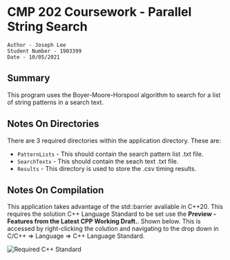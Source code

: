 CMP 202 Coursework - Parallel String Search
===========================================

```
Author - Joseph Lee
Student Number - 1903399
Date - 10/05/2021
```

Summary
-------
This program uses the Boyer-Moore-Horspool algorithm to search for a list of string patterns in a search text. 

Notes On Directories
--------------------
There are 3 required directories within the application directory. These are:
* `PatternLists` - This should contain the search pattern list .txt file.
* `SearchTextx` - This should contain the seach text .txt file.
* `Results` - This directory is used to store the .csv timing results.

Notes On Compilation
--------------------
This application takes advantage of the std::barrier avaliable in C++20. This requires the solution C++ Language Standard to be set use the **Preview - Features from the Latest CPP Working Draft.**. Shown below. This is accessed by right-clicking the colution and navigating to the drop down in C/C++ => Language => C++ Language Standard.

![Required C++ Standard](ReameImgs/RequiredCppLanguage.png)

